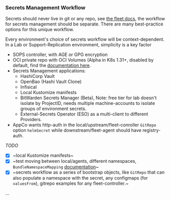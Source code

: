 ### Secrets Management Workflow

Secrets should never live in git or any repo, see [the fleet docs](https://fleet.rancher.io/gitrepo-add#storing-credentials-in-git), the workflow for secrets management should be separate. There are many best-practice options for this unique workflow.

Every environment's choice of secrets workflow will be context-dependent. In a Lab or Support-Replication environment, simplicity is a key factor


* SOPS controller, with AGE or GPG encryption
* OCI private repo with OCI Volumes (Alpha in K8s 1.31+, disabled by default, find the [documentation here](https://kubernetes.io/blog/2024/08/16/kubernetes-1-31-image-volume-source/).
* Secrets Management applications:
  * HashiCorp Vault
  * OpenBao (Hashi Vault Clone)
  * Infisical
  * Local Kustomize manifests
  * BitWarden Secrets Manager (Beta), Note: free tier for lab doesn't isolate by ProjectID, needs multiple machine-accounts to isolate groups of environment secrets.
  * External-Secrets Operator (ESO) as a multi-client to different Providers.
* AppCo wants http-auth in the local/upstream/fleet-conroller `GitRepo` option `helmSecret` while downstream/fleet-agent should have registry-auth.

_TODO_
- [x] ~local Kustomize manifests~
- [x] ~test moving between local/agents, different namespaces, `BundleNamespaceMapping` [documentation](https://fleet.rancher.io/multi-user#allow-access-to-clusters)~
- [x] ~secrets workflow as a series of bootstrap objects, like `GitRepo` that can also populate a namespace with the secret, any configmaps (for `valuesFrom`), gitrepo examples for any fleet-controller.~

...
